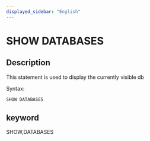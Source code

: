 ```yaml
---
displayed_sidebar: "English"
---
```


# SHOW DATABASES

## Description

This statement is used to display the currently visible db

Syntax:

```sql
SHOW DATABASES
```

## keyword

SHOW,DATABASES
